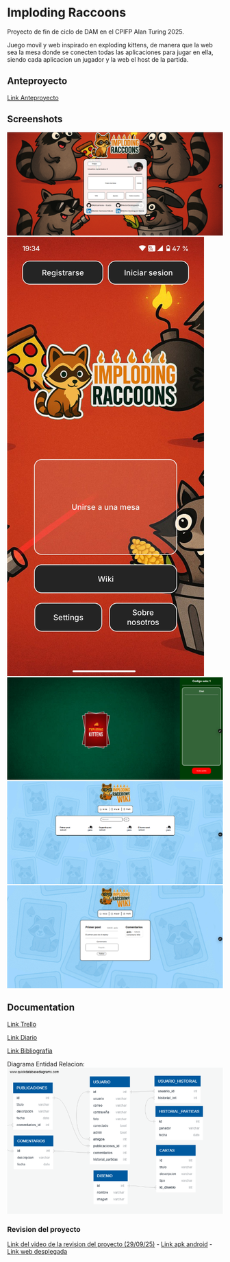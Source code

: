 
# Imploding Raccoons

Proyecto de fin de ciclo de DAM en el CPIFP Alan Turing 2025.

Juego movil y web inspirado en exploding kittens, de manera que la web sea la mesa donde se conecten todas las aplicaciones para jugar en ella, siendo cada aplicacion un jugador y la web el host de la partida.


## Anteproyecto
[Link Anteproyecto](https://docs.google.com/document/d/1dbNNTdb8QzlD5lRAiDT1_BaWJLE6FMgzKpKCUVFwbn4/edit?usp=sharing)

## Screenshots
![menu web](https://raw.githubusercontent.com/Adricarmona/TFG_ImplodingRacoon/refs/heads/main/recursosReadme/menu.png)
![menu movil](https://raw.githubusercontent.com/Adricarmona/TFG_ImplodingRacoon/refs/heads/main/recursosReadme/movilMenu.jpg)
![menu mesa](https://raw.githubusercontent.com/Adricarmona/TFG_ImplodingRacoon/refs/heads/main/recursosReadme/mesa.png)
![wiki](https://raw.githubusercontent.com/Adricarmona/TFG_ImplodingRacoon/refs/heads/main/recursosReadme/wiki.png)
![post wiki](https://raw.githubusercontent.com/Adricarmona/TFG_ImplodingRacoon/refs/heads/main/recursosReadme/post%20wiki.png) 

## Documentation
[Link Trello](https://trello.com/b/0hjXPQi0/imploding-raccoons)

[Link Diario](https://docs.google.com/document/d/1ykSWTH5ng5t6gG1ch_GlARGJf0C_IkZsw6Mv_BXGNj8/edit?usp=sharing)

[Link Bibliografía](https://docs.google.com/document/d/1w_xTWf-9QZqmXfvSSTI0e1SMhiPbspHXHI4B-9iy7jE/edit?usp=sharing)

Diagrama Entidad Relacion:  
![Diagrama_ER](recursosReadme/image.png) 

### Revision del proyecto
[Link del video de la revision del proyecto (29/09/25)](https://drive.google.com/file/d/1wlLvvplchkN1s8ChJj8qEuTx1m5q71qR/view?usp=sharing) -
[Link apk android](https://github.com/Adricarmona/TFG_ImplodingRacoon/blob/511261d4fe836438d188c5890d3ad6c347ff3ded/recursosReadme/app-debug_final.apk) -
[Link web desplegada](https://imploding-racoons.vercel.app/) 
 
